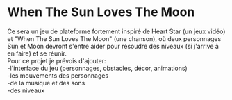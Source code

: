 # When The Sun Loves The Moon
Ce sera un jeu de plateforme fortement inspiré de Heart Star (un jeux vidéo) et "When The Sun Loves The Moon" (une chanson), où deux personnages Sun et Moon devront s'entre aider pour résoudre des niveaux (si j'arrive à en faire) et se réunir.  
Pour ce projet je prévois d'ajouter:  
-l'interface du jeu (personnages, obstacles, décor, animations)  
-les mouvements des personnages  
-de la musique et des sons  
-des niveaux  
